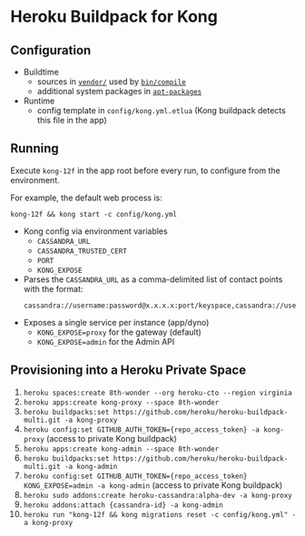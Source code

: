 Heroku Buildpack for Kong
=========================


Configuration
-------------

* Buildtime
  * sources in [`vendor/`](vendor) used by [`bin/compile`](bin/compile)
  * additional system packages in [`apt-packages`](apt-packages)
* Runtime
  * config template in `config/kong.yml.etlua` (Kong buildpack detects this file in the app)


Running
-------

Execute `kong-12f` in the app root before every run, to configure from the environment.

For example, the default web process is:
```
kong-12f && kong start -c config/kong.yml
```

* Kong config via environment variables
  * `CASSANDRA_URL`
  * `CASSANDRA_TRUSTED_CERT`
  * `PORT`
  * `KONG_EXPOSE`
* Parses the `CASSANDRA_URL` as a comma-delimited list of contact points with the format:
  ```
  cassandra://username:password@x.x.x.x:port/keyspace,cassandra://username:password@y.y.y.y:port/keyspace
  ```
* Exposes a single service per instance (app/dyno)
  * `KONG_EXPOSE=proxy` for the gateway (default)
  * `KONG_EXPOSE=admin` for the Admin API


Provisioning into a Heroku Private Space
----------------------------------------

1. `heroku spaces:create 8th-wonder --org heroku-cto --region virginia`
1. `heroku apps:create kong-proxy --space 8th-wonder`
1. `heroku buildpacks:set https://github.com/heroku/heroku-buildpack-multi.git -a kong-proxy`
1. `heroku config:set GITHUB_AUTH_TOKEN={repo_access_token} -a kong-proxy` (access to private Kong buildpack)
1. `heroku apps:create kong-admin --space 8th-wonder`
1. `heroku buildpacks:set https://github.com/heroku/heroku-buildpack-multi.git -a kong-admin`
1. `heroku config:set GITHUB_AUTH_TOKEN={repo_access_token} KONG_EXPOSE=admin -a kong-admin` (access to private Kong buildpack)
1. `heroku sudo addons:create heroku-cassandra:alpha-dev -a kong-proxy`
1. `heroku addons:attach {cassandra-id} -a kong-admin`
1. `heroku run "kong-12f && kong migrations reset -c config/kong.yml" -a kong-proxy`
